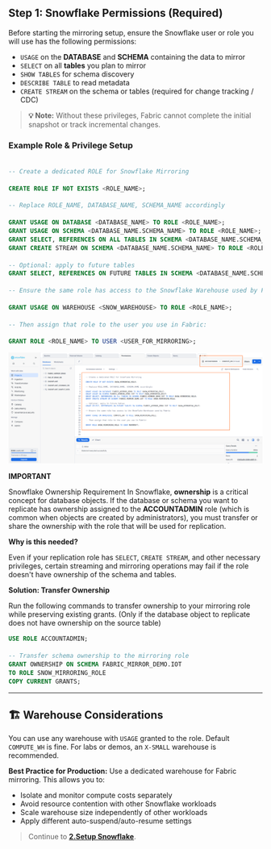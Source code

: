 ## Step 1: Snowflake Permissions (Required)

Before starting the mirroring setup, ensure the Snowflake user or role you will use has the following permissions:

- `USAGE` on the **DATABASE** and **SCHEMA** containing the data to mirror  
- `SELECT` on all **tables** you plan to mirror  
- `SHOW TABLES` for schema discovery  
- `DESCRIBE TABLE` to read metadata  
- `CREATE STREAM` on the schema or tables (required for change tracking / CDC)

> **💡 Note:** Without these privileges, Fabric cannot complete the initial snapshot or track incremental changes.

### Example Role & Privilege Setup

```sql

-- Create a dedicated ROLE for Snowflake Mirroring 

CREATE ROLE IF NOT EXISTS <ROLE_NAME>;

-- Replace ROLE_NAME, DATABASE_NAME, SCHEMA_NAME accordingly

GRANT USAGE ON DATABASE <DATABASE_NAME> TO ROLE <ROLE_NAME>;
GRANT USAGE ON SCHEMA <DATABASE_NAME.SCHEMA_NAME> TO ROLE <ROLE_NAME>;
GRANT SELECT, REFERENCES ON ALL TABLES IN SCHEMA <DATABASE_NAME.SCHEMA_NAME> TO ROLE <ROLE_NAME>;
GRANT CREATE STREAM ON SCHEMA <DATABASE_NAME.SCHEMA_NAME> TO ROLE <ROLE_NAME>;

-- Optional: apply to future tables
GRANT SELECT, REFERENCES ON FUTURE TABLES IN SCHEMA <DATABASE_NAME.SCHEMA_NAME> TO ROLE <ROLE_NAME>;

-- Ensure the same role has access to the Snowflake Warehouse used by Fabric

GRANT USAGE ON WAREHOUSE <SNOW_WAREHOUSE> TO ROLE <ROLE_NAME>;

-- Then assign that role to the user you use in Fabric:

GRANT ROLE <ROLE_NAME> TO USER <USER_FOR_MIRRORING>;

```

 ![Mirror1](img/mirror1.png)

 **IMPORTANT**
 
Snowflake Ownership Requirement
In Snowflake, **ownership** is a critical concept for database objects. If the database or schema you want to replicate has ownership assigned to the **ACCOUNTADMIN** role (which is common when objects are created by administrators), you must transfer or share the ownership with the role that will be used for replication.

**Why is this needed?**

Even if your replication role has `SELECT`, `CREATE STREAM`, and other necessary privileges, certain streaming and mirroring operations may fail if the role doesn't have ownership of the schema and tables.

**Solution: Transfer Ownership**

Run the following commands to transfer ownership to your mirroring role while preserving existing grants. (Only if the database object to replicate does not have ownership on the source table)

```sql
USE ROLE ACCOUNTADMIN;

-- Transfer schema ownership to the mirroring role
GRANT OWNERSHIP ON SCHEMA FABRIC_MIRROR_DEMO.IOT 
TO ROLE SNOW_MIRRORING_ROLE 
COPY CURRENT GRANTS;
```
---
## 🏗 Warehouse Considerations

You can use any warehouse with `USAGE` granted to the role. Default `COMPUTE_WH` is fine. For labs or demos, an `X-SMALL` warehouse is recommended.

**Best Practice for Production:**
Use a dedicated warehouse for Fabric mirroring.
This allows you to:
- Isolate and monitor compute costs separately
- Avoid resource contention with other Snowflake workloads
- Scale warehouse size independently of other workloads
- Apply different auto-suspend/auto-resume settings


 > Continue to **[2.Setup Snowflake](02-setup-snowflake.md)**.
